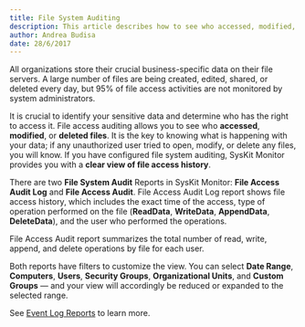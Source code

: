 ```yaml
---
title: File System Auditing
description: This article describes how to see who accessed, modified, or deleted certain files.
author: Andrea Budisa
date: 28/6/2017
---
```

All organizations store their crucial business-specific data on their file servers. A large number of files are being created, edited, shared, or deleted every day, but 95% of file access activities are not monitored by system administrators.

It is crucial to identify your sensitive data and determine who has the right to access it. File access auditing allows you to see who **accessed**, **modified**, or **deleted files**. It is the key to knowing what is happening with your data; if any unauthorized user tried to open, modify, or delete any files, you will know. If you have configured file system auditing, SysKit Monitor provides you with a **clear view of file access history**.

There are two **File System Audit** Reports in SysKit Monitor: **File Access Audit Log** and **File Access Audit**.
File Access Audit Log report shows file access history, which includes the exact time of the access, type of operation performed on the file (**ReadData**, **WriteData**, **AppendData**, **DeleteData**), and the user who performed the operations.

File Access Audit report summarizes the total number of read, write, append, and delete operations by file for each user.

Both reports have filters to customize the view. You can select **Date Range**, **Computers**, **Users**, **Security Groups**, **Organizational Units**, and **Custom Groups** — and your view will accordingly be reduced or expanded to the selected range.

See [Event Log Reports](#internal/get-to-know-syskit-monitor/reports/event-log-reports) to learn more.